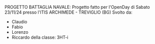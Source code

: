 PROGETTO BATTAGLIA NAVALE:
Progetto fatto per l'OpenDay di Sabato 23/11/24 presso l'ITIS ARCHIMEDE - TREVIGLIO (BG)
Svolto da:
- Claudio
- Fabio
- Lorenzo
- Riccardo
della classe: 3HT-i

